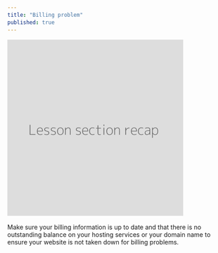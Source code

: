 ```yaml
---
title: "Billing problem"
published: true
---
```

![](recap.png)

Make sure your billing information is up to date and that there is no outstanding balance on your hosting services or your domain name to ensure your website is not taken down for billing problems.
